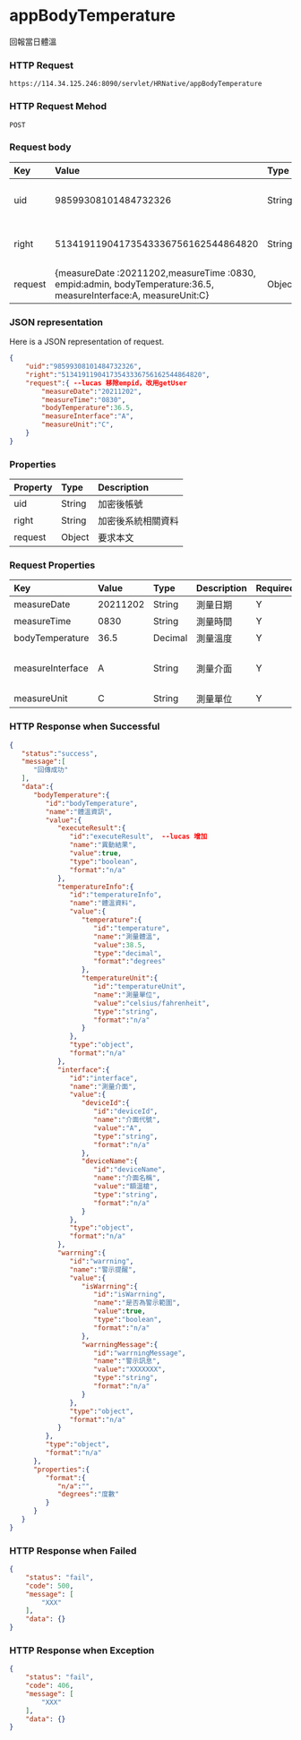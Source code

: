 # appBodyTemperature
回報當日體溫

### HTTP Request
```
https://114.34.125.246:8090/servlet/HRNative/appBodyTemperature
```

### HTTP Request Mehod
```
POST
```

### Request body
| Key | Value | Type | Description |
|:----------|:-------------|:-----|:------------|
| uid | 98599308101484732326 | String | 需透過appLogin取得
| right | 51341911904173543336756162544864820 | String | 需透過appLogin取得 |
| request | {measureDate :20211202,measureTime :0830, empid:admin, bodyTemperature:36.5, measureInterface:A, measureUnit:C} | Object | 送出資料

### JSON representation
Here is a JSON representation of request.
```json
{
    "uid":"98599308101484732326",
    "right":"51341911904173543336756162544864820",
    "request":{ --lucas 移除empid，改用getUser
        "measureDate":"20211202", 
        "measureTime":"0830", 
        "bodyTemperature":36.5, 
        "measureInterface":"A", 
        "measureUnit":"C", 
    }
}
```

### Properties
| Property | Type | Description |
|:---------|:-----|:------------|
| uid   | String | 加密後帳號 |
| right | String | 加密後系統相關資料 |
| request | Object | 要求本文 |

### Request Properties
| Key | Value | Type | Description | Required | Format |
|:----------|:-------------|:-----|:------------|:------------|:------------|
| measureDate | 20211202 | String | 測量日期 | Y | AC(YYYYmmdd) |
| measureTime | 0830 | String | 測量時間 | Y | TIME(HHmm) |
| bodyTemperature | 36.5 | Decimal | 測量溫度 | Y | Degrees |
| measureInterface | A | String | 測量介面 | Y | A額溫槍,B耳溫搶,C體溫計,D紅外線熱像儀 |
| measureUnit | C | String | 測量單位 | Y | F 華氏 C 攝氏 |


### HTTP Response when Successful
```json
{
   "status":"success",
   "message":[
      "回傳成功"
   ],
   "data":{
      "bodyTemperature":{
         "id":"bodyTemperature",
         "name":"體溫資訊",
         "value":{
            "executeResult":{
               "id":"executeResult",  --lucas 增加
               "name":"異動結果",
               "value":true,
               "type":"boolean",
               "format":"n/a"
            },
            "temperatureInfo":{
               "id":"temperatureInfo",
               "name":"體溫資料",
               "value":{
                  "temperature":{
                     "id":"temperature",
                     "name":"測量體溫",
                     "value":38.5,
                     "type":"decimal",
                     "format":"degrees"
                  },
                  "temperatureUnit":{
                     "id":"temperatureUnit",
                     "name":"測量單位",
                     "value":"celsius/fahrenheit",
                     "type":"string",
                     "format":"n/a"
                  }
               },
               "type":"object",
               "format":"n/a"
            },
            "interface":{
               "id":"interface",
               "name":"測量介面",
               "value":{
                  "deviceId":{
                     "id":"deviceId",
                     "name":"介面代號",
                     "value":"A",
                     "type":"string",
                     "format":"n/a"
                  },
                  "deviceName":{
                     "id":"deviceName",
                     "name":"介面名稱",
                     "value":"額溫槍",
                     "type":"string",
                     "format":"n/a"
                  }
               },
               "type":"object",
               "format":"n/a"
            },
            "warrning":{
               "id":"warrning",
               "name":"警示提醒",
               "value":{
                  "isWarrning":{
                     "id":"isWarrning",
                     "name":"是否為警示範圍",
                     "value":true,
                     "type":"boolean",
                     "format":"n/a"
                  },
                  "warrningMessage":{
                     "id":"warrningMessage",
                     "name":"警示訊息",
                     "value":"XXXXXXX",
                     "type":"string",
                     "format":"n/a"
                  }
               },
               "type":"object",
               "format":"n/a"
            }
         },
         "type":"object",
         "format":"n/a"
      },
      "properties":{
         "format":{
            "n/a":"",
            "degrees":"度數"
         }
      }
   }
}
```

### HTTP Response when Failed
```json
{
    "status": "fail",
    "code": 500,
    "message": [
        "XXX"
    ],
    "data": {}
}
```

### HTTP Response when Exception
```json
{
    "status": "fail",
    "code": 406,
    "message": [
        "XXX"
    ],
    "data": {}
}
```
